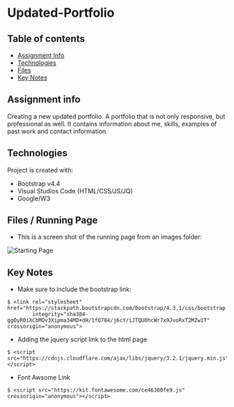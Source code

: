 # Updated-Portfolio

## Table of contents
* [Assignment Info](#assignment-info)
* [Technologies](#technologies)
* [Files](#files)
* [Key Notes](#key-notes)

## Assignment info
Creating a new updated portfolio. A portfolio that
is not only responsive, but professional as well.
It contains information about me, skills, examples
of past work and contact information.

	
## Technologies
Project is created with:
* Bootstrap v4.4
* Visual Studios Code (HTML/CSS/JS/JQ)
* Google/W3
	
## Files / Running Page
* This is a screen shot of the running page from an images folder:

 ![Starting Page](images/running-portfolio.png)

## Key Notes
* Make sure to include the bootstrap link:

```
$ <link rel="stylesheet" href="https://stackpath.bootstrapcdn.com/bootstrap/4.3.1/css/bootstrap.min.css"
        integrity="sha384-ggOyR0iXCbMQv3Xipma34MD+dH/1fQ784/j6cY/iJTQUOhcWr7x9JvoRxT2MZw1T" crossorigin="anonymous">
```
* Adding the jquery script link to the html page

```
$ <script src="https://cdnjs.cloudflare.com/ajax/libs/jquery/3.2.1/jquery.min.js"></script>
```
* Font Awsome Link

```
$ <script src="https://kit.fontawesome.com/ce46380fe9.js" crossorigin="anonymous"></script>
```